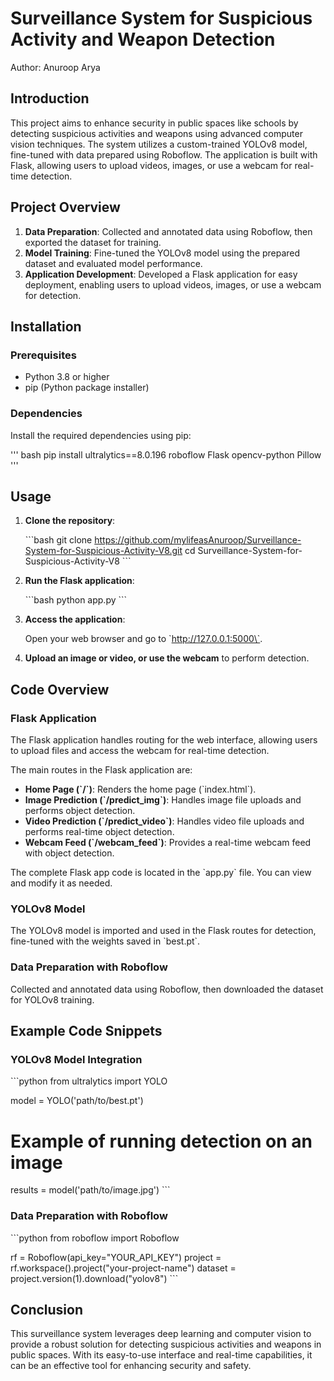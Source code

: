 

# Surveillance System for Suspicious Activity and Weapon Detection

Author: Anuroop Arya

## Introduction

This project aims to enhance security in public spaces like schools by detecting suspicious activities and weapons using advanced computer vision techniques. The system utilizes a custom-trained YOLOv8 model, fine-tuned with data prepared using Roboflow. The application is built with Flask, allowing users to upload videos, images, or use a webcam for real-time detection.

## Project Overview

1. **Data Preparation**: Collected and annotated data using Roboflow, then exported the dataset for training.
2. **Model Training**: Fine-tuned the YOLOv8 model using the prepared dataset and evaluated model performance.
3. **Application Development**: Developed a Flask application for easy deployment, enabling users to upload videos, images, or use a webcam for detection.

## Installation

### Prerequisites

- Python 3.8 or higher
- pip (Python package installer)

### Dependencies

Install the required dependencies using pip:

'''
bash
pip install ultralytics==8.0.196 roboflow Flask opencv-python Pillow
'''

## Usage

1. **Clone the repository**:

   \`\`\`bash
   git clone https://github.com/mylifeasAnuroop/Surveillance-System-for-Suspicious-Activity-V8.git
   cd Surveillance-System-for-Suspicious-Activity-V8
   \`\`\`

2. **Run the Flask application**:

   \`\`\`bash
   python app.py
   \`\`\`

3. **Access the application**:

   Open your web browser and go to \`http://127.0.0.1:5000\`.

4. **Upload an image or video, or use the webcam** to perform detection.

## Code Overview

### Flask Application

The Flask application handles routing for the web interface, allowing users to upload files and access the webcam for real-time detection.

The main routes in the Flask application are:

- **Home Page (\`/\`)**: Renders the home page (\`index.html\`).
- **Image Prediction (\`/predict_img\`)**: Handles image file uploads and performs object detection.
- **Video Prediction (\`/predict_video\`)**: Handles video file uploads and performs real-time object detection.
- **Webcam Feed (\`/webcam_feed\`)**: Provides a real-time webcam feed with object detection.

The complete Flask app code is located in the \`app.py\` file. You can view and modify it as needed.

### YOLOv8 Model

The YOLOv8 model is imported and used in the Flask routes for detection, fine-tuned with the weights saved in \`best.pt\`.

### Data Preparation with Roboflow

Collected and annotated data using Roboflow, then downloaded the dataset for YOLOv8 training.

## Example Code Snippets

### YOLOv8 Model Integration

\`\`\`python
from ultralytics import YOLO

model = YOLO('path/to/best.pt')

# Example of running detection on an image
results = model('path/to/image.jpg')
\`\`\`

### Data Preparation with Roboflow

\`\`\`python
from roboflow import Roboflow

rf = Roboflow(api_key="YOUR_API_KEY")
project = rf.workspace().project("your-project-name")
dataset = project.version(1).download("yolov8")
\`\`\`

## Conclusion

This surveillance system leverages deep learning and computer vision to provide a robust solution for detecting suspicious activities and weapons in public spaces. With its easy-to-use interface and real-time capabilities, it can be an effective tool for enhancing security and safety.
